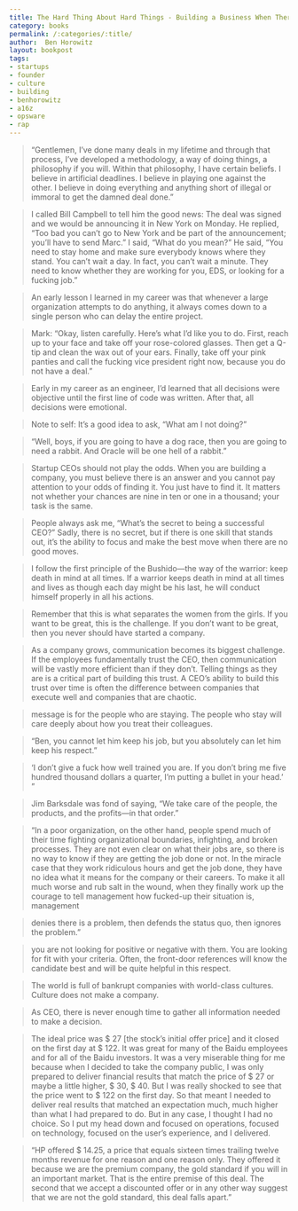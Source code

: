 ```yaml
---
title: The Hard Thing About Hard Things - Building a Business When There Are No Easy Answers
category: books
permalink: /:categories/:title/
author:  Ben Horowitz
layout: bookpost
tags:
- startups
- founder
- culture
- building
- benhorowitz
- a16z
- opsware
- rap
---
```


>  “Gentlemen, I’ve done many deals in my lifetime and through that process, I’ve developed a methodology, a way of doing things, a philosophy if you will. Within that philosophy, I have certain beliefs. I believe in artificial deadlines. I believe in playing one against the other. I believe in doing everything and anything short of illegal or immoral to get the damned deal done.”

>  I called Bill Campbell to tell him the good news: The deal was signed and we would be announcing it in New York on Monday. He replied, “Too bad you can’t go to New York and be part of the announcement; you’ll have to send Marc.” I said, “What do you mean?” He said, “You need to stay home and make sure everybody knows where they stand. You can’t wait a day. In fact, you can’t wait a minute. They need to know whether they are working for you, EDS, or looking for a fucking job.”

>  An early lesson I learned in my career was that whenever a large organization attempts to do anything, it always comes down to a single person who can delay the entire project.

>  Mark: “Okay, listen carefully. Here’s what I’d like you to do. First, reach up to your face and take off your rose-colored glasses. Then get a Q-tip and clean the wax out of your ears. Finally, take off your pink panties and call the fucking vice president right now, because you do not have a deal.”

>  Early in my career as an engineer, I’d learned that all decisions were objective until the first line of code was written. After that, all decisions were emotional.

>  Note to self: It’s a good idea to ask, “What am I not doing?”

>  “Well, boys, if you are going to have a dog race, then you are going to need a rabbit. And Oracle will be one hell of a rabbit.”

>  Startup CEOs should not play the odds. When you are building a company, you must believe there is an answer and you cannot pay attention to your odds of finding it. You just have to find it. It matters not whether your chances are nine in ten or one in a thousand; your task is the same.

>  People always ask me, “What’s the secret to being a successful CEO?” Sadly, there is no secret, but if there is one skill that stands out, it’s the ability to focus and make the best move when there are no good moves.

>  I follow the first principle of the Bushido—the way of the warrior: keep death in mind at all times. If a warrior keeps death in mind at all times and lives as though each day might be his last, he will conduct himself properly in all his actions.

>  Remember that this is what separates the women from the girls. If you want to be great, this is the challenge. If you don’t want to be great, then you never should have started a company.

>  As a company grows, communication becomes its biggest challenge. If the employees fundamentally trust the CEO, then communication will be vastly more efficient than if they don’t. Telling things as they are is a critical part of building this trust. A CEO’s ability to build this trust over time is often the difference between companies that execute well and companies that are chaotic.

>  message is for the people who are staying. The people who stay will care deeply about how you treat their colleagues.

>  “Ben, you cannot let him keep his job, but you absolutely can let him keep his respect.”

>  ‘I don’t give a fuck how well trained you are. If you don’t bring me five hundred thousand dollars a quarter, I’m putting a bullet in your head.’ ”

>  Jim Barksdale was fond of saying, “We take care of the people, the products, and the profits—in that order.”

>  “In a poor organization, on the other hand, people spend much of their time fighting organizational boundaries, infighting, and broken processes. They are not even clear on what their jobs are, so there is no way to know if they are getting the job done or not. In the miracle case that they work ridiculous hours and get the job done, they have no idea what it means for the company or their careers. To make it all much worse and rub salt in the wound, when they finally work up the courage to tell management how fucked-up their situation is, management

>  denies there is a problem, then defends the status quo, then ignores the problem.”

>  you are not looking for positive or negative with them. You are looking for fit with your criteria. Often, the front-door references will know the candidate best and will be quite helpful in this respect.

>  The world is full of bankrupt companies with world-class cultures. Culture does not make a company.

>  As CEO, there is never enough time to gather all information needed to make a decision.

>  The ideal price was $ 27 [the stock’s initial offer price] and it closed on the first day at $ 122. It was great for many of the Baidu employees and for all of the Baidu investors. It was a very miserable thing for me because when I decided to take the company public, I was only prepared to deliver financial results that match the price of $ 27 or maybe a little higher, $ 30, $ 40. But I was really shocked to see that the price went to $ 122 on the first day. So that meant I needed to deliver real results that matched an expectation much, much higher than what I had prepared to do. But in any case, I thought I had no choice. So I put my head down and focused on operations, focused on technology, focused on the user’s experience, and I delivered.

>  “HP offered $ 14.25, a price that equals sixteen times trailing twelve months revenue for one reason and one reason only. They offered it because we are the premium company, the gold standard if you will in an important market. That is the entire premise of this deal. The second that we accept a discounted offer or in any other way suggest that we are not the gold standard, this deal falls apart.”

